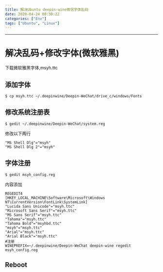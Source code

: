 ```yaml
---
title: 解决Ubuntu deepin-wine微信字体乱码
date: 2020-04-24 00:30:22
categories: ["Env"]
tags: ["Ubuntu", "Linux"]
---
```


----



<!--more-->

# 解决乱码+修改字体(微软雅黑)

下载微软雅黑字体,msyh.ttc



## 添加字体

```shell
$ cp msyh.ttc ~/.deepinwine/Deepin-WeChat/drive_c/windows/Fonts
```



## 修改系统注册表

```shell
$ gedit ~/.deepinwine/Deepin-WeChat/system.reg
```

修改以下两行

```
"MS Shell Dlg"="msyh"
"MS Shell Dlg 2"="msyh"
```



## 字体注册

```shell
$ gedit msyh_config.reg
```

内容添加

```
REGEDIT4
[HKEY_LOCAL_MACHINE\Software\Microsoft\Windows NT\CurrentVersion\FontLink\SystemLink]
"Lucida Sans Unicode"="msyh.ttc"
"Microsoft Sans Serif"="msyh.ttc"
"MS Sans Serif"="msyh.ttc"
"Tahoma"="msyh.ttc"
"Tahoma Bold"="msyhbd.ttc"
"msyh"="msyh.ttc"
"Arial"="msyh.ttc"
"Arial Black"="msyh.ttc"
#注册
WINEPREFIX=~/.deepinwine/Deepin-WeChat deepin-wine regedit msyh_config.reg
```



## Reboot